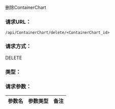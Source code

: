 删除ContainerChart

### **请求URL：**

`/api/ContainerChart/delete/<ContainerChart_id>`

### **请求方式：**

DELETE

### **类型：**

### **请求参数：**

|参数名|参数类型|备注|
|:--|:--|:--|
